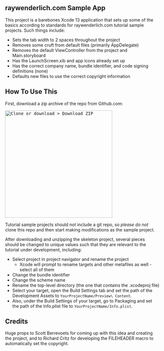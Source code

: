 raywenderlich.com Sample App
---
This project is a barebones Xcode 13 application that sets up some of the basics according to standards for raywenderlich.com tutorial sample projects. Such things include:

- Sets the tab width to 2 spaces throughout the project
- Removes some cruft from default files (primarily AppDelegate)
- Removes the default ViewController from the project and Main.storyboard
- Has the LaunchScreen.xib and app icons already set up
- Has the correct company name, bundle identifier, and code signing definitions (none)
- Defaults new files to use the correct copyright information

## How To Use This
First, download a zip archive of the repo from Github.com:

<kbd>
  <img width="350" alt="Clone or download &gt; Download ZIP" src="https://user-images.githubusercontent.com/482871/47620993-f3a8e480-dae8-11e8-883a-a41456bd4672.png">
</kbd>

Tutorial sample projects should not include a git repo, so *please do not* clone this repo and then start making modifications as the sample project.

After downloading and unzipping the skeleton project, several pieces should be changed to unique values such that they are relevant to the tutorial under development, including:

- Select project in project navigator and rename the project
	- Xcode will prompt to rename targets and other metafiles as well - select all of them
- Change the bundle identifier
- Change the scheme name
- Rename the top-level directory (the one that contains the .xcodeproj file)
- Select your target, open the Build Settings tab and set the path of the Development Assets to `YourProjectName/Preview\ Content`.
- Also, under the Build Settings of your target, go to Packaging and set the path of the Info.plist file to `YourProjectName/Info.plist`.

## Credits
Huge props to Scott Berrevoets for coming up with this idea and creating the project, and to Richard Critz for developing the FILEHEADER macro to automatically set the copyright.
